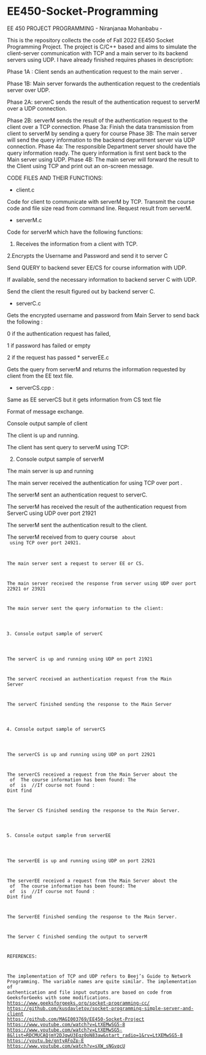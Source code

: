 # EE450-Socket-Programming
EE 450 PROJECT PROGRAMMING - Niranjanaa Mohanbabu - 

This is the repository collects the code of Fall 2022 EE450 Socket Programming Project. The project is C/C++ based and aims to simulate the client-server communication with TCP and a main server to its backend servers using UDP.
I have already finished requires phases in description:

Phase 1A : Client sends an authentication request to the main server .

Phase 1B: Main server forwards the authentication request to the credentials server over UDP.

Phase 2A: serverC sends the result of the authentication request to serverM over a UDP connection.

Phase 2B: serverM sends the result of the authentication request to the client over a TCP connection.
Phase 3a: Finish the data transmission from client to serverM by sending a query for course Phase 3B: The main server will send the query information to the backend department server via UDP connection.
Phase 4a: The responsible Department server should have the query information ready. The query information is first sent back to the Main server using UDP.
Phase 4B: The main server will forward the result to the Client using TCP and print out an on-screen message.

CODE FILES AND THEIR FUNCTIONS:

* client.c

Code for client to communicate with serverM by TCP. Transmit the course code and file size read from command line. Request result from serverM.

* serverM.c

Code for serverM which have the following functions:

1. Receives the information from a client with TCP.

2.Encrypts the Username and Password and send it to server C

Send QUERY to backend sever EE/CS for course information with UDP.

If available, send the necessary information to backend server C with UDP.

Send the client the result figured out by backend server C.

* serverC.c

Gets the encrypted username and password from Main Server to send back the following :

0 if the authentication request has failed,

1 if password has failed or empty

2 if the request has passed * serverEE.c

Gets the query from serverM and returns the information requested by client from the EE text file.

* serverCS.cpp :

Same as EE serverCS but it gets information from CS text file


Format of message exchange.

Console output sample of client

The client is up and running.

The client has sent query to serverM using TCP:

2. Console output sample of serverM

The main server is up and running

The main server received the authentication for <username> using TCP over port <port number>.

The serverM sent an authentication request to serverC.

The serverM has received the result of the authentication request from ServerC using UDP over port 21921

The serverM sent the authentication result to the client.

The serverM received from <uname> to query course <code> about <category> using TCP over port 24921.

The main server sent a request to server EE or CS.

The main server received the response from server using UDP over port 22921 or 23921

The main server sent the query information to the client:

3. Console output sample of serverC

The serverC is up and running using UDP on port 21921

The serverC received an authentication request from the Main Server

The serverC finished sending the response to the Main Server

4. Console output sample of serverCS

The serverCS is up and running using UDP on port 22921

The serverCS received a request from the Main Server about the <category> of <course code> The course information has been found: The <category> of <course code> is <information> //If course not found : Dint find <course code>

The Server CS finished sending the response to the Main Server.

5. Console output sample from serverEE

The serverEE is up and running using UDP on port 22921

The serverEE received a request from the Main Server about the <category> of <course code> The course information has been found: The <category> of <course code> is <information> //If course not found : Dint find <course code>

The ServerEE finished sending the response to the Main Server.

The Server C finished sending the output to serverM

REFERENCES:

The implementation of TCP and UDP refers to Beej’s Guide to Network Programming. 
The variable names are quite similar. The implementation of authentication and file input outputs are based on code from GeeksforGeeks with some modifications.
https://www.geeksforgeeks.org/socket-programming-cc/
https://github.com/kusdavletov/socket-programming-simple-server-and-client
https://github.com/MAGI003769/EE450-Socket-Project
https://www.youtube.com/watch?v=LtXEMwSG5-8
https://www.youtube.com/watch?v=LtXEMwSG5-8&list=RDCMUCAQjmY2DJqwU3Eqz0oN83aw&start_radio=1&rv=LtXEMwSG5-8
https://youtu.be/gntyAFoZp-E
https://www.youtube.com/watch?v=sXW_sNGvqcU


